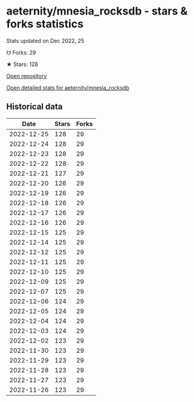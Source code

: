 # aeternity/mnesia_rocksdb - stars & forks statistics

Stats updated on Dec 2022, 25

☋ Forks: 29

★ Stars: 128

[Open repository](https://github.com/aeternity/mnesia_rocksdb)

[Open detailed stats for aeternity/mnesia_rocksdb](https://reviewgithub.com/rep/aeternity/mnesia_rocksdb)

## Historical data
| Date | Stars | Forks |
|------|-------|-------|
| 2022-12-25 | 128 | 29 | 
| 2022-12-24 | 128 | 29 | 
| 2022-12-23 | 128 | 29 | 
| 2022-12-22 | 128 | 29 | 
| 2022-12-21 | 127 | 29 | 
| 2022-12-20 | 126 | 29 | 
| 2022-12-19 | 126 | 29 | 
| 2022-12-18 | 126 | 29 | 
| 2022-12-17 | 126 | 29 | 
| 2022-12-16 | 126 | 29 | 
| 2022-12-15 | 125 | 29 | 
| 2022-12-14 | 125 | 29 | 
| 2022-12-12 | 125 | 29 | 
| 2022-12-11 | 125 | 29 | 
| 2022-12-10 | 125 | 29 | 
| 2022-12-09 | 125 | 29 | 
| 2022-12-07 | 125 | 29 | 
| 2022-12-06 | 124 | 29 | 
| 2022-12-05 | 124 | 29 | 
| 2022-12-04 | 124 | 29 | 
| 2022-12-03 | 124 | 29 | 
| 2022-12-02 | 123 | 29 | 
| 2022-11-30 | 123 | 29 | 
| 2022-11-29 | 123 | 29 | 
| 2022-11-28 | 123 | 29 | 
| 2022-11-27 | 123 | 29 | 
| 2022-11-26 | 123 | 29 | 

